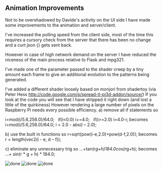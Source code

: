 Animation Improvements
----------------------

Not to be overshadowed by Davide's activity on the UI side I have made some
improvements to the animation and server/client.

I've increased the polling speed from the client side, most of the time 
this requires a cursory check from the server that there has been no 
change and a curt json {} gets sent back.

However in case of high network demand on the server I have reduced the 
niceness of the main process relative to Flask and mpg321.

I've made one of the parameter passed to the shader creep by a tiny amount 
each frame to give an additional evolution to the patterns being generated.

I've added a different shader loosely based on monjori from shadertoy (via 
Peter Hess http://code.google.com/p/spread-it-pi3d-addon/source/) If you 
look at the code you will see that I have stripped it right down (and lost 
a little of the quirkiness) However rendering a large number of pixels on 
the Raspberry Pi needs every possible efficiency. 
a) remove all if statements so

  i=mod(i/5.6,256.0)/64.0;
  if(i<0.0) i+=4.0;
  if(i>=2.0) i=4.0-i;
becomes
  i=mod(i/5.6,256.0)/64.0;
  i = 2.0 - abs(i – 2.0);

b) use the built in functions so
  r=sqrt(pow(i-e,2.0)+pow(d-f,2.0));
becomes
  r = length(vec2(i - e, d – f));

c) eliminate any unnecessary trig so
  ...+tan(r*g+h)*184.0*cos(r*g+h);
becomes
  ...+ sin(r * g + h) * 184.0;

![done](https://raw.github.com/davidedc/devart-template/master/project_images/Screenshot03-2501.jpg)
![done](https://raw.github.com/davidedc/devart-template/master/project_images/Screenshot03-2501.jpg)
![done](https://raw.github.com/davidedc/devart-template/master/project_images/Screenshot03-2501.jpg)
